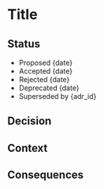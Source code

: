 <!-- Complete the following sections: -->

# Title

## Status

<!-- What is the status of this ADR?

Choose one of the following: -->

- Proposed {date}
- Accepted {date}
- Rejected {date}
- Deprecated {date}
- Superseded by {adr_id}

## Decision

<!-- What is the change that you're proposing and/or doing? -->

## Context

<!-- What is the situation or issue motivating this decision? -->

## Consequences

<!-- What becomes easier or more difficult to do because of this change? -->
